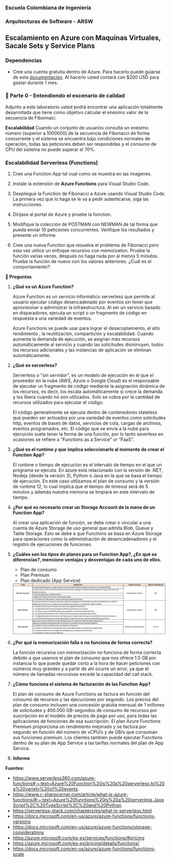 ### Escuela Colombiana de Ingeniería

### Arquitecturas de Software - ARSW

## Escalamiento en Azure con Maquinas Virtuales, Sacale Sets y Service Plans

### Dependencias

- Cree una cuenta gratuita dentro de Azure. Para hacerlo puede guiarse de esta [documentación](https://azure.microsoft.com/en-us/free/search/?&ef_id=Cj0KCQiA2ITuBRDkARIsAMK9Q7MuvuTqIfK15LWfaM7bLL_QsBbC5XhJJezUbcfx-qAnfPjH568chTMaAkAsEALw_wcB:G:s&OCID=AID2000068_SEM_alOkB9ZE&MarinID=alOkB9ZE_368060503322_%2Bazure_b_c__79187603991_kwd-23159435208&lnkd=Google_Azure_Brand&dclid=CjgKEAiA2ITuBRDchty8lqPlzS4SJAC3x4k1mAxU7XNhWdOSESfffUnMNjLWcAIuikQnj3C4U8xRG_D_BwE). Al hacerlo usted contará con $200 USD para gastar durante 1 mes.

### 📍 Parte 0 - Entendiendo el escenario de calidad

Adjunto a este laboratorio usted podrá encontrar una aplicación totalmente desarrollada que tiene como objetivo calcular el enésimo valor de la secuencia de Fibonnaci.

**Escalabilidad**
Cuando un conjunto de usuarios consulta un enésimo número (superior a 1000000) de la secuencia de Fibonacci de forma concurrente y el sistema se encuentra bajo condiciones normales de operación, todas las peticiones deben ser respondidas y el consumo de CPU del sistema no puede superar el 70%.

### Escalabilidad Serverless (Functions)

1. Cree una Function App tal cual como se muestra en las imagenes.

2. Instale la extensión de **Azure Functions** para Visual Studio Code.

3. Despliegue la Function de Fibonacci a Azure usando Visual Studio Code. La primera vez que lo haga se le va a pedir autenticarse, siga las instrucciones.

4. Dirijase al portal de Azure y pruebe la function.

5. Modifique la colección de POSTMAN con NEWMAN de tal forma que pueda enviar 10 peticiones concurrentes. Verifique los resultados y presente un informe.

6. Cree una nueva Function que resuelva el problema de Fibonacci pero esta vez utilice un enfoque recursivo con memoization. Pruebe la función varias veces, después no haga nada por al menos 5 minutos. Pruebe la función de nuevo con los valores anteriores. ¿Cuál es el comportamiento?.

**🔎 Preguntas**

1. **¿Qué es un Azure Function?**

   Azure Function es un servicio informático serverless que permite al usuario ejecutar código desencadenado por eventos sin tener que aprovisionar o administrar la infraestructura. Al ser un servicio basado en disparadores, ejecuta un script o un fragmento de código en respuesta a una variedad de eventos.

   Azure Functions se puede usar para lograr el desacoplamiento, el alto rendimiento , la reutilización, compartición y escalabilidad. Cuando aumenta la demanda de ejecución, se asignan más recursos automáticamente al servicio y cuando las solicitudes disminuyen, todos los recursos adicionales y las instancias de aplicación se eliminan automáticamente.

2. **¿Qué es serverless?**

   Serverless o "sin servidor", es un modelo de ejecución en el que el proveedor en la nube (AWS, Azure o Google Cloud) es el responsable de ejecutar un fragmento de código mediante la asignación dinámica de los recursos, es decir, los escala automáticamente si crece la demanda y los libera cuando no son utilizados. Solo se cobra por la cantidad de recursos utilizados para ejecutar el código.

   El código generalmente se ejecuta dentro de contenedores stateless que pueden ser activados por una variedad de eventos como solicitudes http, eventos de bases de datos, servicios de cola, cargas de archivos, eventos programados, etc. El código que se envía a la nube para ejecución suele tener la forma de una función, por lo tanto severless en ocasiones se refiere a “Functions as a Service” or “FaaS”.

3. **¿Qué es el runtime y que implica seleccionarlo al momento de crear el Function App?**

   El runtime o tiempo de ejecución es el intervalo de tiempo en el que un programa se ejecuta. En azure esta relacionado con la versión de .NET, Nodejs (desde la versión 3), Python o Java en la que se basa el tiempo de ejecución. En este caso utilizamos el plan de consumo y la versión de runtime 12, lo cual implica que el tiempo de timeout será de 5 minutos y además nuestra memoria se limpiará en este intervalo de tiempo.

4. **¿Por qué es necesario crear un Storage Account de la mano de un Function App?**

   Al crear una aplicación de función, se debe crear o vincular a una cuenta de Azure Storage de uso general que admita Blob, Queue y Table Storage. Esto se debe a que Functions se basa en Azure Storage para operaciones como la administración de desencadenadores y el registro de ejecuciones de funciones.

5. **¿Cuáles son los tipos de planes para un Function App?, ¿En qué se diferencias?, mencione ventajas y desventajas de cada uno de ellos.**

   - Plan de consumo
   - Plan Premium
   - Plan dedicado (App Service)

    <!DOCTYPE html>
    <html>
        <head></head>
        <body>
            <img src="https://github.com/Angelica-Alfaro/ARSW_LAB09/blob/main/images/part2/TiposDePlanes.PNG" alt="ER" width="1000"/>
        </body>
    </html>

6. **¿Por qué la memorización falla o no funciona de forma correcta?**

   La función recursiva con memorización no funciona de forma correcta debido a que usamos el plan de consumo que nos ofrece 1.5 GB por instancia lo que puede quedar corto a la hora de hacer peticiones con números muy grandes y a partir de ahí ocurre un error, ya que el número de llamadas recursivas excede la capacidad del call stack.

7. **¿Cómo funciona el sistema de facturación de las Function App?**

   El plan de consumo de Azure Functions se factura en función del consumo de recursos y las ejecuciones por segundo. Los precios del plan de consumo incluyen una concesión gratuita mensual de 1 millones de solicitudes y 400.000 GB-segundos de consumo de recursos por suscripción en el modelo de precios de pago por uso, para todas las aplicaciones de funciones de esa suscripción. El plan Azure Functions Premium proporciona un rendimiento mejorado y se factura por segundo en función del número de vCPU/s y de GB/s que consuman sus funciones premium. Los clientes también puede ejecutar Functions dentro de su plan de App Service a las tarifas normales del plan de App Service.

8. **Informe**

**Fuentes:**

- https://www.serverless360.com/azure-functions#:~:text=Azure%20Function%20is%20a%20serverless,to%20a%20variety%20of%20events.
- https://www.c-sharpcorner.com/article/what-is-azure-functions/#:~:text=Azure%20functions%20is%20a%20serverless,JavaScript%2C%20TypeScript%2C%20and%20Python.
- https://serverless-stack.com/chapters/es/what-is-serverless.html
- https://docs.microsoft.com/en-us/azure/azure-functions/functions-versions
- https://docs.microsoft.com/en-us/azure/azure-functions/storage-considerations
- https://azure.microsoft.com/es-es/services/functions/#pricing
- https://azure.microsoft.com/es-es/pricing/details/functions/
- https://docs.microsoft.com/en-us/azure/azure-functions/functions-scale
